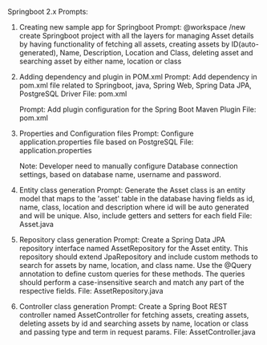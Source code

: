 Springboot 2.x Prompts:

1. Creating new sample app for Springboot
    Prompt: @workspace /new create Springboot project with all the layers for managing Asset details by having functionality of fetching all assets, creating assets by ID(auto-generated), Name, Description, Location and Class, deleting asset and searching asset by either name, location or class

2. Adding dependency and plugin in POM.xml
    Prompt: Add dependency in pom.xml file related to Springboot, java, Spring Web, Spring Data JPA, PostgreSQL Driver
    File: pom.xml

    Prompt: Add plugin configuration for the Spring Boot Maven Plugin
    File: pom.xml

3. Properties and Configuration files
    Prompt: Configure application.properties file based on PostgreSQL
    File: application.properties

    Note: Developer need to manually configure Database connection settings, based on database name, username and password.

4. Entity class generation
    Prompt: Generate the Asset class is an entity model that maps to the 'asset' table in the database having fields as id, name, class, location and description where id will be auto generated and will be unique. Also, include getters and setters for each field
    File: Asset.java

5. Repository class generation
    Prompt: Create a Spring Data JPA repository interface named AssetRepository for the Asset entity. This repository should extend JpaRepository and include custom methods to search for assets by name, location, and class name. Use the @Query annotation to define custom queries for these methods. The queries should perform a case-insensitive search and match any part of the respective fields.
    File: AssetRepository.java


6. Controller class generation
    Prompt: Create a Spring Boot REST controller named AssetController for fetching assets, creating assets, deleting assets by id and searching assets by name, location or class and passing type and term in request params.
    File: AssetController.java


